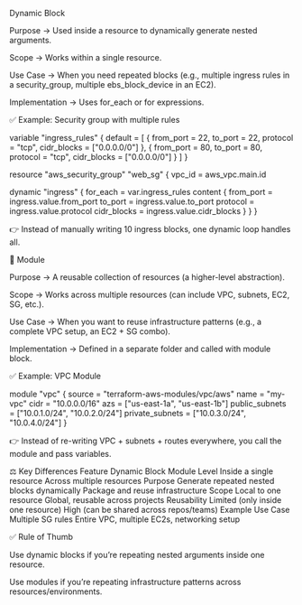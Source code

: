 Dynamic Block

Purpose → Used inside a resource to dynamically generate nested arguments.

Scope → Works within a single resource.

Use Case → When you need repeated blocks (e.g., multiple ingress rules in a security_group, multiple ebs_block_device in an EC2).

Implementation → Uses for_each or for expressions.

✅ Example: Security group with multiple rules

variable "ingress_rules" {
  default = [
    { from_port = 22, to_port = 22, protocol = "tcp", cidr_blocks = ["0.0.0.0/0"] },
    { from_port = 80, to_port = 80, protocol = "tcp", cidr_blocks = ["0.0.0.0/0"] }
  ]
}

resource "aws_security_group" "web_sg" {
  vpc_id = aws_vpc.main.id

  dynamic "ingress" {
    for_each = var.ingress_rules
    content {
      from_port   = ingress.value.from_port
      to_port     = ingress.value.to_port
      protocol    = ingress.value.protocol
      cidr_blocks = ingress.value.cidr_blocks
    }
  }
}


👉 Instead of manually writing 10 ingress blocks, one dynamic loop handles all.

🔹 Module

Purpose → A reusable collection of resources (a higher-level abstraction).

Scope → Works across multiple resources (can include VPC, subnets, EC2, SG, etc.).

Use Case → When you want to reuse infrastructure patterns (e.g., a complete VPC setup, an EC2 + SG combo).

Implementation → Defined in a separate folder and called with module block.

✅ Example: VPC Module

module "vpc" {
  source = "terraform-aws-modules/vpc/aws"
  name   = "my-vpc"
  cidr   = "10.0.0.0/16"
  azs    = ["us-east-1a", "us-east-1b"]
  public_subnets  = ["10.0.1.0/24", "10.0.2.0/24"]
  private_subnets = ["10.0.3.0/24", "10.0.4.0/24"]
}


👉 Instead of re-writing VPC + subnets + routes everywhere, you call the module and pass variables.

⚖️ Key Differences
Feature	Dynamic Block	Module
Level	Inside a single resource	Across multiple resources
Purpose	Generate repeated nested blocks dynamically	Package and reuse infrastructure
Scope	Local to one resource	Global, reusable across projects
Reusability	Limited (only inside one resource)	High (can be shared across repos/teams)
Example Use Case	Multiple SG rules	Entire VPC, multiple EC2s, networking setup

✅ Rule of Thumb

Use dynamic blocks if you’re repeating nested arguments inside one resource.

Use modules if you’re repeating infrastructure patterns across resources/environments.